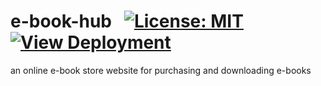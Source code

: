 # e-book-hub &nbsp; <!--![Generic badge](https://img.shields.io/badge/University-Project-red.svg)--> [![License: MIT](https://img.shields.io/badge/License-MIT-yellow.svg)](https://en.wikipedia.org/wiki/MIT_License) &nbsp; [![View Deployment](https://img.shields.io/badge/View-Deployment-blue.svg)](https://code-chaser.github.io/e-book-hub) <!--![views](https://visitor-badge.glitch.me/badge?page_id=code-chaser.hospital-management-system)--> &nbsp;
an online e-book store website for purchasing and downloading e-books
